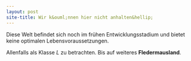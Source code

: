 ```yaml
---
layout: post
site-title: Wir k&ouml;nnen hier nicht anhalten&hellip;
---
```

Diese Welt befindet sich noch im frühen Entwicklungsstadium und bietet keine optimalen Lebensvoraussetzungen.

Allenfalls als Klasse _L_ zu betrachten. Bis auf weiteres __Fledermausland__.